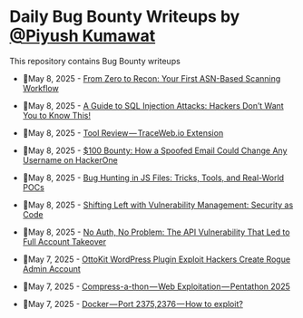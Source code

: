 # Daily Bug Bounty Writeups by [@Piyush Kumawat](https://twitter.com/piyush_supiy) 
This repository contains Bug Bounty writeups

<!-- BLOG-POST-LIST:START -->
 - 💯May 8, 2025 - [From Zero to Recon: Your First ASN-Based Scanning Workflow](https://brutsecurity.medium.com/from-zero-to-recon-your-first-asn-based-scanning-workflow-b08c88709410?source=rss------bug_bounty-5) 

 - 💯May 8, 2025 - [A Guide to SQL Injection Attacks: Hackers Don’t Want You to Know This!](https://infosecwriteups.com/a-guide-to-sql-injection-attacks-hackers-dont-want-you-to-know-this-a9837f711f6b?source=rss------bug_bounty-5) 

 - 💯May 8, 2025 - [Tool Review — TraceWeb.io Extension](https://infosecwriteups.com/tool-review-traceweb-io-extension-5fdf79396e21?source=rss------bug_bounty-5) 

 - 💯May 8, 2025 - [$100 Bounty: How a Spoofed Email Could Change Any Username on HackerOne](https://infosecwriteups.com/100-bounty-how-a-spoofed-email-could-change-any-username-on-hackerone-8efd98ab44f5?source=rss------bug_bounty-5) 

 - 💯May 8, 2025 - [Bug Hunting in JS Files: Tricks, Tools, and Real-World POCs](https://infosecwriteups.com/bug-hunting-in-js-files-tricks-tools-and-real-world-pocs-70406e3eb72e?source=rss------bug_bounty-5) 

 - 💯May 8, 2025 - [Shifting Left with Vulnerability Management: Security as Code](https://medium.com/@paritoshblogs/shifting-left-with-vulnerability-management-security-as-code-353c206db2de?source=rss------bug_bounty-5) 

 - 💯May 8, 2025 - [No Auth, No Problem: The API Vulnerability That Led to Full Account Takeover](https://akr3ch.medium.com/no-auth-no-problem-the-api-vulnerability-that-led-to-full-account-takeover-199c6d7e7fa7?source=rss------bug_bounty-5) 

 - 💯May 7, 2025 - [OttoKit WordPress Plugin Exploit Hackers Create Rogue Admin Account](https://wiretor.medium.com/ottokit-wordpress-plugin-exploit-hackers-create-rogue-admin-account-7e654c49e719?source=rss------bug_bounty-5) 

 - 💯May 7, 2025 - [Compress-a-thon — Web Exploitation — Pentathon 2025](https://medium.com/@dassomnath/compress-a-thon-web-exploitation-pentathon-2025-fea9adf9fa6b?source=rss------bug_bounty-5) 

 - 💯May 7, 2025 - [Docker — Port 2375,2376 — How to exploit?](https://medium.com/@verylazytech/docker-port-2375-2376-how-to-exploit-8faa8d70a7ab?source=rss------bug_bounty-5) 
<!-- BLOG-POST-LIST:END -->
